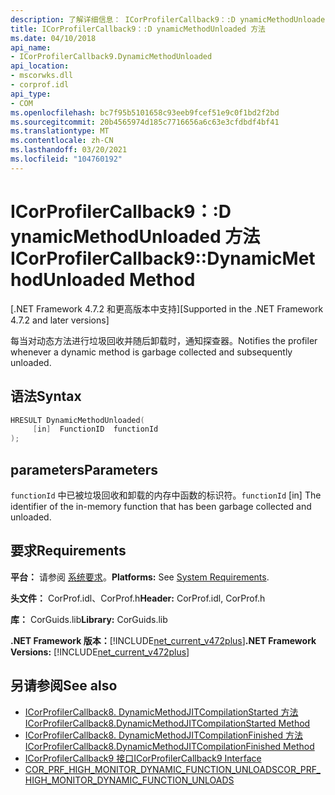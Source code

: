```yaml
---
description: 了解详细信息： ICorProfilerCallback9：:D ynamicMethodUnloaded 方法
title: ICorProfilerCallback9：:D ynamicMethodUnloaded 方法
ms.date: 04/10/2018
api_name:
- ICorProfilerCallback9.DynamicMethodUnloaded
api_location:
- mscorwks.dll
- corprof.idl
api_type:
- COM
ms.openlocfilehash: bc7f95b5101658c93eeb9fcef51e9c0f1bd2f2bd
ms.sourcegitcommit: 20b4565974d185c7716656a6c63e3cfdbdf4bf41
ms.translationtype: MT
ms.contentlocale: zh-CN
ms.lasthandoff: 03/20/2021
ms.locfileid: "104760192"
---
```

# <a name="icorprofilercallback9dynamicmethodunloaded-method"></a><span data-ttu-id="e3d26-103">ICorProfilerCallback9：:D ynamicMethodUnloaded 方法</span><span class="sxs-lookup"><span data-stu-id="e3d26-103">ICorProfilerCallback9::DynamicMethodUnloaded Method</span></span>

<span data-ttu-id="e3d26-104">[.NET Framework 4.7.2 和更高版本中支持]</span><span class="sxs-lookup"><span data-stu-id="e3d26-104">[Supported in the .NET Framework 4.7.2 and later versions]</span></span>  
  
<span data-ttu-id="e3d26-105">每当对动态方法进行垃圾回收并随后卸载时，通知探查器。</span><span class="sxs-lookup"><span data-stu-id="e3d26-105">Notifies the profiler whenever a dynamic method is garbage collected and subsequently unloaded.</span></span>  
  
## <a name="syntax"></a><span data-ttu-id="e3d26-106">语法</span><span class="sxs-lookup"><span data-stu-id="e3d26-106">Syntax</span></span>  
  
```cpp  
HRESULT DynamicMethodUnloaded(  
     [in]  FunctionID  functionId
);  
```  
  
## <a name="parameters"></a><span data-ttu-id="e3d26-107">parameters</span><span class="sxs-lookup"><span data-stu-id="e3d26-107">Parameters</span></span>  

<span data-ttu-id="e3d26-108">`functionId` 中已被垃圾回收和卸载的内存中函数的标识符。</span><span class="sxs-lookup"><span data-stu-id="e3d26-108">`functionId` [in] The identifier of the in-memory function that has been garbage collected and unloaded.</span></span>

## <a name="requirements"></a><span data-ttu-id="e3d26-109">要求</span><span class="sxs-lookup"><span data-stu-id="e3d26-109">Requirements</span></span>  

 <span data-ttu-id="e3d26-110">**平台：** 请参阅 [系统要求](../../get-started/system-requirements.md)。</span><span class="sxs-lookup"><span data-stu-id="e3d26-110">**Platforms:** See [System Requirements](../../get-started/system-requirements.md).</span></span>  
  
 <span data-ttu-id="e3d26-111">**头文件：** CorProf.idl、CorProf.h</span><span class="sxs-lookup"><span data-stu-id="e3d26-111">**Header:** CorProf.idl, CorProf.h</span></span>  
  
 <span data-ttu-id="e3d26-112">**库：** CorGuids.lib</span><span class="sxs-lookup"><span data-stu-id="e3d26-112">**Library:** CorGuids.lib</span></span>  
  
 <span data-ttu-id="e3d26-113">**.NET Framework 版本：**[!INCLUDE[net_current_v472plus](../../../../includes/net-current-v472plus.md)]</span><span class="sxs-lookup"><span data-stu-id="e3d26-113">**.NET Framework Versions:** [!INCLUDE[net_current_v472plus](../../../../includes/net-current-v472plus.md)]</span></span>  
  
## <a name="see-also"></a><span data-ttu-id="e3d26-114">另请参阅</span><span class="sxs-lookup"><span data-stu-id="e3d26-114">See also</span></span>

- [<span data-ttu-id="e3d26-115">ICorProfilerCallback8. DynamicMethodJITCompilationStarted 方法</span><span class="sxs-lookup"><span data-stu-id="e3d26-115">ICorProfilerCallback8.DynamicMethodJITCompilationStarted Method</span></span>](icorprofilercallback8-dynamicmethodjitcompilationstarted-method.md)
- [<span data-ttu-id="e3d26-116">ICorProfilerCallback8. DynamicMethodJITCompilationFinished 方法</span><span class="sxs-lookup"><span data-stu-id="e3d26-116">ICorProfilerCallback8.DynamicMethodJITCompilationFinished Method</span></span>](icorprofilercallback8-dynamicmethodjitcompilationfinished-method.md)
- [<span data-ttu-id="e3d26-117">ICorProfilerCallback9 接口</span><span class="sxs-lookup"><span data-stu-id="e3d26-117">ICorProfilerCallback9 Interface</span></span>](icorprofilercallback9-interface.md)
- [<span data-ttu-id="e3d26-118">COR_PRF_HIGH_MONITOR_DYNAMIC_FUNCTION_UNLOADS</span><span class="sxs-lookup"><span data-stu-id="e3d26-118">COR_PRF_HIGH_MONITOR_DYNAMIC_FUNCTION_UNLOADS</span></span>](cor-prf-high-monitor-enumeration.md)
